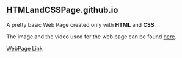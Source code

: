 ## HTMLandCSSPage.github.io
 A pretty basic Web Page created only with **HTML** and **CSS**.

 The image and the video used for the web page can be found [here](https://www.sample-videos.com/).

 [WebPage Link](https://taniastoupi.github.io/htmlandcsspage.github.io/)

